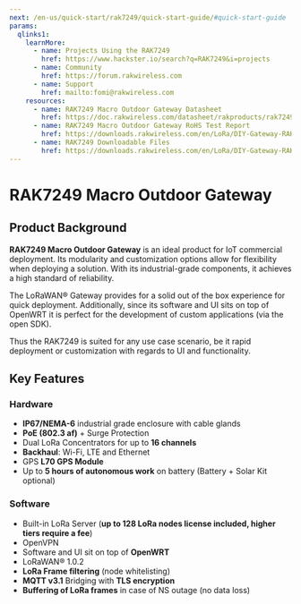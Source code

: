 ```yaml
---
next: /en-us/quick-start/rak7249/quick-start-guide/#quick-start-guide
params:
  qlinks1:
    learnMore:
      - name: Projects Using the RAK7249
        href: https://www.hackster.io/search?q=RAK7249&i=projects
      - name: Community
        href: https://forum.rakwireless.com
      - name: Support
        href: mailto:fomi@rakwireless.com
    resources:
      - name: RAK7249 Macro Outdoor Gateway Datasheet
        href: https://doc.rakwireless.com/datasheet/rakproducts/rak7249-macro-outdoor-gateway
      - name: RAK7249 Macro Outdoor Gateway RoHS Test Report
        href: https://downloads.rakwireless.com/en/LoRa/DIY-Gateway-RAK7249/Certification-Report/RAK7249-ROHS-ATL20191105773R01-Report.pdf
      - name: RAK7249 Downloadable Files
        href: https://downloads.rakwireless.com/en/LoRa/DIY-Gateway-RAK7249/
---
```


# RAK7249 Macro Outdoor Gateway

<rk-img
  src="/assets/images/quick-start-guide/rak7249/1.main/rak7249_overview.jpg"
  width="70%"
  figure-number="1"
  caption="RAK7249 Macro Outdoor Gateway with Support Plate Attached"
/>

## Product Background

**RAK7249 Macro Outdoor Gateway** is an ideal product for IoT commercial deployment. Its modularity and customization options allow for flexibility when deploying a solution. With its industrial-grade components, it achieves a high standard of reliability.

The LoRaWAN® Gateway provides for a solid out of the box experience for quick deployment. Additionally, since its software and UI sits on top of OpenWRT it is perfect for the development of custom applications (via the open SDK).

Thus the RAK7249 is suited for any use case scenario, be it rapid deployment or customization with regards to UI and functionality.

<rk-btn
  src="quick-start-guide/#quick-start-guide"
  label="Setup your RAK7249 Macro Outdoor Gateway"
/>

<rk-quick-links :params="$page.frontmatter.params.qlinks1" /> 

## Key Features

### Hardware

  * **IP67/NEMA-6** industrial grade enclosure with cable glands
  * **PoE (802.3 af)** + Surge Protection
  * Dual LoRa Concentrators for up to **16 channels**
  * **Backhaul**: Wi-Fi, LTE and Ethernet
  * GPS **L70 GPS Module**
  * Up to **5 hours of autonomous work** on battery (Battery + Solar Kit optional)

### Software

  * Built-in LoRa Server (**up to 128 LoRa nodes license included, higher tiers require a fee**)
  * OpenVPN
  * Software and UI sit on top of **OpenWRT**
  * LoRaWAN® 1.0.2
  * **LoRa Frame filtering** (node whitelisting)
  * **MQTT v3.1** Bridging with **TLS encryption**
  * **Buffering of LoRa frames** in case of NS outage (no data loss)

